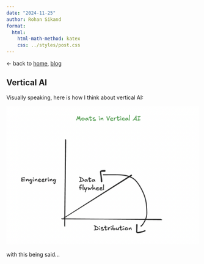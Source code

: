 ```yaml
---
date: "2024-11-25"
author: Rohan Sikand
format:
  html:
    html-math-method: katex
    css: ../styles/post.css
---
```



<!-- ## <a href="../index.md" class="home-page-nav-link">🦜 Rohan Sikand</a> -->

<p class="arrow-back-header">
&larr; back to <a href="../index.html">home</a>, <a href="../blog.html">blog</a>
</p>


## Vertical AI

<!-- <span class="date">November 25, 2024 &nbsp;</span> -->

Visually speaking, here is how I think about vertical AI:

<img src="../assets/moat-graph-ai.png" alt="graph pic" class="post-image">

with this being said...
